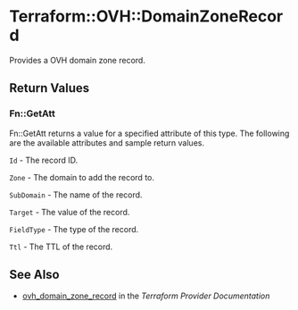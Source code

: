 # Terraform::OVH::DomainZoneRecord

Provides a OVH domain zone record.

## Return Values

### Fn::GetAtt

Fn::GetAtt returns a value for a specified attribute of this type. The following are the available attributes and sample return values.

`Id` - The record ID.

`Zone` - The domain to add the record to.

`SubDomain` - The name of the record.

`Target` - The value of the record.

`FieldType` - The type of the record.

`Ttl` - The TTL of the record.

## See Also

* [ovh_domain_zone_record](https://www.terraform.io/docs/providers/ovh/r/domain_zone_record.html) in the _Terraform Provider Documentation_
